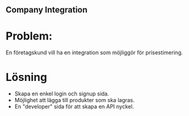 ## Company Integration

# Problem:
En företagskund vill ha en integration som möjliggör för prisestimering.

# Lösning
- Skapa en enkel login och signup sida.
- Möjlighet att lägga till produkter som ska lagras.
- En "developer" sida för att skapa en API nyckel.
